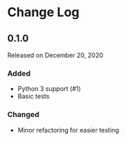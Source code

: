 # Change Log

## 0.1.0

Released on December 20, 2020

### Added

* Python 3 support (#1)
* Basic tests

### Changed

* Minor refactoring for easier testing
